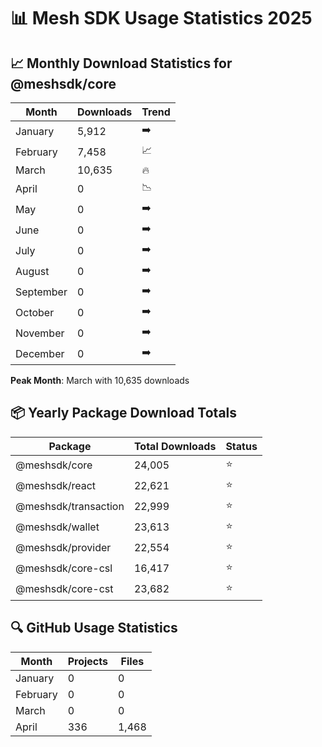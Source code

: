 # 📊 Mesh SDK Usage Statistics 2025

## 📈 Monthly Download Statistics for @meshsdk/core

| Month | Downloads | Trend |
|-------|-----------|-------|
| January | 5,912 | ➡️ |
| February | 7,458 | 📈 |
| March | 10,635 | 🔥 |
| April | 0 | 📉 |
| May | 0 | ➡️ |
| June | 0 | ➡️ |
| July | 0 | ➡️ |
| August | 0 | ➡️ |
| September | 0 | ➡️ |
| October | 0 | ➡️ |
| November | 0 | ➡️ |
| December | 0 | ➡️ |

**Peak Month**: March with 10,635 downloads

## 📦 Yearly Package Download Totals

| Package | Total Downloads | Status |
|---------|----------------|---------|
| @meshsdk/core | 24,005 | ⭐ |
| @meshsdk/react | 22,621 | ⭐ |
| @meshsdk/transaction | 22,999 | ⭐ |
| @meshsdk/wallet | 23,613 | ⭐ |
| @meshsdk/provider | 22,554 | ⭐ |
| @meshsdk/core-csl | 16,417 | ⭐ |
| @meshsdk/core-cst | 23,682 | ⭐ |

## 🔍 GitHub Usage Statistics

| Month | Projects | Files |
|-------|----------|-------|
| January | 0 | 0 |
| February | 0 | 0 |
| March | 0 | 0 |
| April | 336 | 1,468 |